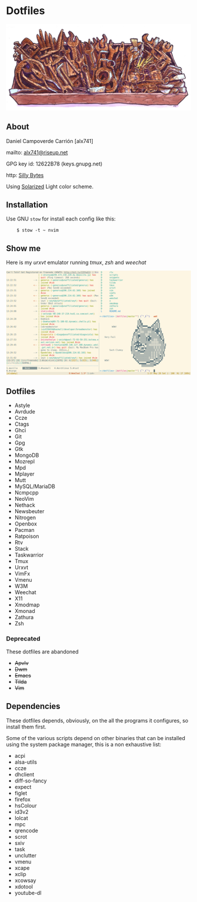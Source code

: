# Dotfiles

![Rusty Tools](rusty_tools.jpg)


## About

Daniel Campoverde Carrión [alx741]

mailto: <alx741@riseup.net>

GPG key id: 12622B78 (keys.gnupg.net)

http: [Silly Bytes](http://silly-bytes.blogspot.com/)

Using [Solarized](http://ethanschoonover.com/solarized) Light color scheme.


## Installation

Use GNU `stow` for install each config like this:

        $ stow -t ~ nvim


## Show me

Here is my *urxvt* emulator running *tmux*, *zsh* and *weechat*

![shot](shot.png)


## Dotfiles

* Astyle
* Avrdude
* Ccze
* Ctags
* Ghci
* Git
* Gpg
* Gtk
* MongoDB
* Mozrepl
* Mpd
* Mplayer
* Mutt
* MySQL/MariaDB
* Ncmpcpp
* NeoVim
* Nethack
* Newsbeuter
* Nitrogen
* Openbox
* Pacman
* Ratpoison
* Rtv
* Stack
* Taskwarrior
* Tmux
* Urxvt
* VimFx
* Vmenu
* W3M
* Weechat
* X11
* Xmodmap
* Xmonad
* Zathura
* Zsh


### Deprecated

These dotfiles are abandoned

* ~~Apvlv~~
* ~~Dwm~~
* ~~Emacs~~
* ~~Tilda~~
* ~~Vim~~


## Dependencies

These dotfiles depends, obviously, on the all the programs it configures, so
install them first.

Some of the various scripts depend on other binaries that can be installed using
the system package manager, this is a non exhaustive list:

* acpi
* alsa-utils
* ccze
* dhclient
* diff-so-fancy
* expect
* figlet
* firefox
* hsColour
* id3v2
* lolcat
* mpc
* qrencode
* scrot
* sxiv
* task
* unclutter
* vmenu
* xcape
* xclip
* xcowsay
* xdotool
* youtube-dl
